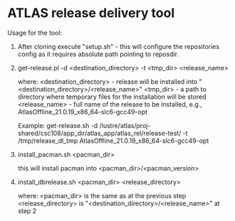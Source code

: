 ATLAS release delivery tool
===============================

Usage for the tool: 

1) After cloning execute "setup.sh" - this will configure the repositories config as it requires absolute path pointing to reposdir.

2) get-release.pl -d <destination_directory> -t <tmp_dir> <release_name>

	where: <destination_directory> - release will be installed into "<destination_directory>/<release_name>"
		<tmp_dir> - a path to directory where temporary files for the installation will be stored
		<release_name> - full name of the release to be installed, e.g., AtlasOffline_21.0.19_x86_64-slc6-gcc49-opt

	Example:
		get-release.sh -d /lustre/atlas/proj-shared/csc108/app_dir/atlas_app/atlas_rel/release-test/ -t /tmp/release_dl_tmp  AtlasOffline_21.0.19_x86_64-slc6-gcc49-opt

3) install_pacman.sh <pacman_dir>

	this will install pacman into <pacman_dir>/<pacman_version>

4) install_dbrelease.sh <pacman_dir> <release_directory> 

	where: <pacman_dir> is the same as at the previous step
		<release_directory> is "<destination_directory>/<release_name>" at step 2


